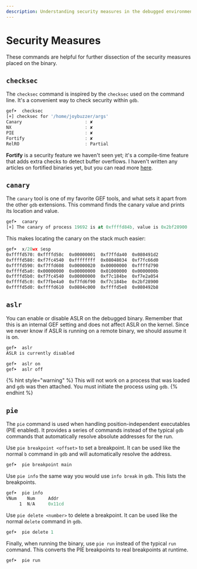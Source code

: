 ```yaml
---
description: Understanding security measures in the debugged environment.
---
```


# Security Measures

These commands are helpful for further dissection of the security measures placed on the binary.

## `checksec`

The `checksec` command is inspired by the `checksec` used on the command line. It's a convenient way to check security within `gdb`.

```nasm
gef➤  checksec
[+] checksec for '/home/joybuzzer/args'
Canary                        : ✘ 
NX                            : ✘ 
PIE                           : ✘ 
Fortify                       : ✘ 
RelRO                         : Partial
```

**Fortify** is a security feature we haven't seen yet; it's a compile-time feature that adds extra checks to detect buffer overflows. I haven't written any articles on fortified binaries yet, but you can read more [here](https://developers.redhat.com/articles/2022/09/17/gccs-new-fortification-level#2\_\_better\_fortification\_coverage).

## `canary`

The `canary` tool is one of my favorite GEF tools, and what sets it apart from the other `gdb` extensions. This command finds the canary value and prints its location and value.

```nasm
gef➤  canary
[+] The canary of process 19692 is at 0xffffd84b, value is 0x2bf28900
```

This makes locating the canary on the stack much easier:

```nasm
gef➤  x/28wx $esp
0xffffd570:	0xffffd58c	0x00000001	0xf7ffda40	0x080491d2
0xffffd580:	0xf7fc4540	0xffffffff	0x08048034	0xf7fc66d0
0xffffd590:	0xf7ffd608	0x00000020	0x00000000	0xffffd790
0xffffd5a0:	0x00000000	0x00000000	0x01000000	0x0000000b
0xffffd5b0:	0xf7fc4540	0x00000000	0xf7c184be	0xf7e2a054
0xffffd5c0:	0xf7fbe4a0	0xf7fd6f90	0xf7c184be	0x2bf28900
0xffffd5d0:	0xffffd610	0x0804c000	0xffffd5e8	0x080492b8
```

## `aslr`

You can enable or disable ASLR on the debugged binary. Remember that this is an internal GEF setting and does not affect ASLR on the kernel. Since we never know if ASLR is running on a remote binary, we should assume it is on.

```nasm
gef➤  aslr
ASLR is currently disabled
```

```nasm
gef➤  aslr on
gef➤  aslr off
```

{% hint style="warning" %}
This will not work on a process that was loaded and `gdb` was then attached. You must initiate the process using `gdb`.
{% endhint %}

## `pie`

The `pie` command is used when handling position-independent executables (PIE enabled). It provides a series of commands instead of the typical `gdb` commands that automatically resolve absolute addresses for the run.

Use `pie breakpoint <offset>` to set a breakpoint. It can be used like the normal `b` command in `gdb` and will automatically resolve the address.

```nasm
gef➤  pie breakpoint main
```

Use `pie info` the same way you would use `info break` in `gdb`. This lists the breakpoints.

```nasm
gef➤  pie info
VNum    Num     Addr              
     1  N/A     0x11cd 
```

Use `pie delete <number>` to delete a breakpoint. It can be used like the normal `delete` command in `gdb`.

```nasm
gef➤  pie delete 1
```

Finally, when running the binary, use `pie run` instead of the typical `run` command. This converts the PIE breakpoints to real breakpoints at runtime.

```nasm
gef➤  pie run
```
